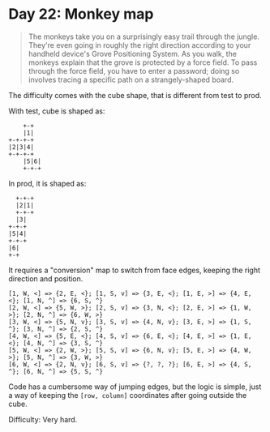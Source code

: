 # Day 22: Monkey map 

> The monkeys take you on a surprisingly easy trail through the jungle. They're even going in roughly the right 
> direction according to your handheld device's Grove Positioning System.
> As you walk, the monkeys explain that the grove is protected by a force field. 
> To pass through the force field, you have to enter a password; doing so involves tracing a specific path 
> on a strangely-shaped board.

The difficulty comes with the cube shape, that is different from test to prod. 

With test, cube is shaped as:

        +-+
        |1|
    +-+-+-+
    |2|3|4|
    +-+-+-+
        |5|6|
        +-+-+

In prod, it is shaped as: 

      +-+-+
      |2|1|
      +-+-+
      |3|
    +-+-+
    |5|4|
    +-+-+
    |6|
    +-+

It requires a "conversion" map to switch from face edges, keeping the right direction and position.

    [1, W, <] => {2, E, <}; [1, S, v] => {3, E, <}; [1, E, >] => {4, E, <}; [1, N, ^] => {6, S, ^}
    [2, W, <] => {5, W, >}; [2, S, v] => {3, N, <}; [2, E, >] => {1, W, >}; [2, N, ^] => {6, W, >}
    [3, W, <] => {5, N, v}; [3, S, v] => {4, N, v}; [3, E, >] => {1, S, ^}; [3, N, ^] => {2, S, ^}
    [4, W, <] => {5, E, <}; [4, S, v] => {6, E, <}; [4, E, >] => {1, E, <}; [4, N, ^] => {3, S, ^}
    [5, W, <] => {2, W, >}; [5, S, v] => {6, N, v}; [5, E, >] => {4, W, >}; [5, N, ^] => {3, W, >}
    [6, W, <] => {2, N, v}; [6, S, v] => {?, ?, ?}; [6, E, >] => {4, S, ^}; [6, N, ^] => {5, S, ^}

Code has a cumbersome way of jumping edges, but the logic is simple, just a way of keeping the `[row, column]`
coordinates after going outside the cube.

Difficulty: Very hard.